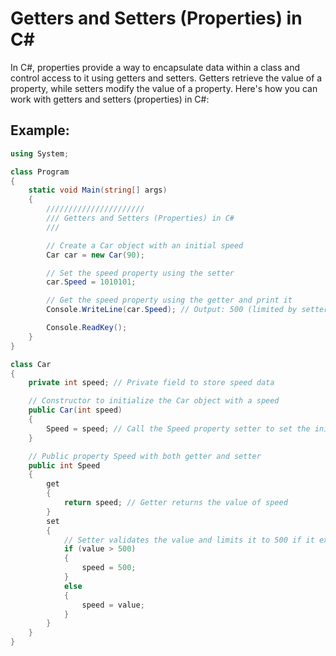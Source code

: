 # Getters and Setters (Properties) in C#

In C#, properties provide a way to encapsulate data within a class and control access to it using getters and setters. Getters retrieve the value of a property, while setters modify the value of a property. Here's how you can work with getters and setters (properties) in C#:

## Example:

```csharp
using System;

class Program
{
    static void Main(string[] args)
    {
        //////////////////////
        /// Getters and Setters (Properties) in C#
        /// 

        // Create a Car object with an initial speed
        Car car = new Car(90);

        // Set the speed property using the setter
        car.Speed = 1010101;

        // Get the speed property using the getter and print it
        Console.WriteLine(car.Speed); // Output: 500 (limited by setter logic)

        Console.ReadKey();
    }
} 

class Car
{
    private int speed; // Private field to store speed data

    // Constructor to initialize the Car object with a speed
    public Car(int speed)
    {
        Speed = speed; // Call the Speed property setter to set the initial speed
    }

    // Public property Speed with both getter and setter
    public int Speed
    {
        get 
        {
            return speed; // Getter returns the value of speed
        }
        set
        {
            // Setter validates the value and limits it to 500 if it exceeds the limit
            if (value > 500)
            {
                speed = 500;
            }
            else
            {
                speed = value;
            }
        }
    }
}
